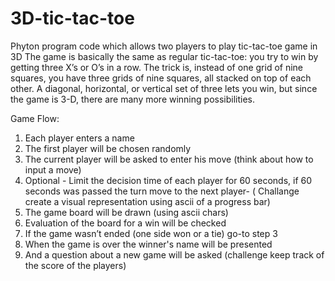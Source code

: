 # 3D-tic-tac-toe
Phyton program code which allows two players to play tic-tac-toe game in 3D
The game is basically the same as regular tic-tac-toe: you try to win by getting three X’s or O’s in a row.
The trick is, instead of one grid of nine squares, you have three grids of nine squares, all stacked on top
of each other. A diagonal, horizontal, or vertical set of three lets you win, but since the game is 3-D, there
are many more winning possibilities.

Game Flow:
1. Each player enters a name
2. The first player will be chosen randomly
3. The current player will be asked to enter his move (think about how to input a move)
4. Optional - Limit the decision time of each player for 60 seconds, if 60 seconds was passed the
turn move to the next player- ( Challange create a visual representation using ascii of a progress
bar)
5. The game board will be drawn (using ascii chars)
6. Evaluation of the board for a win will be checked
7. If the game wasn’t ended (one side won or a tie) go-to step 3
8. When the game is over the winner's name will be presented
9. And a question about a new game will be asked (challenge keep track of the score of the players)
